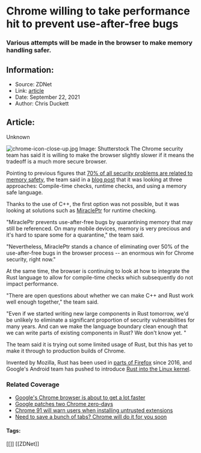 # Chrome willing to take performance hit to prevent use-after-free bugs
### Various attempts will be made in the browser to make memory handling safer.

## Information:
+ Source: ZDNet
+ Link: [article](https://www.zdnet.com/article/chrome-willing-to-take-performance-hit-to-prevent-use-after-free-bugs/)
+ Date: September 22, 2021
+ Author: Chris Duckett


## Article:
Unknown

![chrome-icon-close-up.jpg](https://www.zdnet.com/a/img/resize/a9b12ff10b1e5da01be7c94d0a8dbd643e5aeb50/2021/06/02/c2d75b27-893c-4946-ae60-fdb7eb8c9a8b/chrome-icon-close-up.jpg?width=1200&fit=bounds&auto=webp)
 Image: Shutterstock
 The Chrome security team has said it is willing to make the browser slightly slower if it means the tradeoff is a much more secure browser. 

Pointing to previous figures that [70% of all security problems are related to memory safety](https://www.zdnet.com/article/chrome-70-of-all-security-bugs-are-memory-safety-issues/), the team said in a [blog post](https://security.googleblog.com/2021/09/an-update-on-memory-safety-in-chrome.html) that it was looking at three approaches: Compile-time checks, runtime checks, and using a memory safe language. 

Thanks to the use of C++, the first option was not possible, but it was looking at solutions such as [MiraclePtr](https://chromium.googlesource.com/chromium/src/+/ddc017f9569973a731a574be4199d8400616f5a5/base/memory/raw_ptr.md) for runtime checking. 

"MiraclePtr prevents use-after-free bugs by quarantining memory that may still be referenced. On many mobile devices, memory is very precious and it's hard to spare some for a quarantine," the team said. 

"Nevertheless, MiraclePtr stands a chance of eliminating over 50% of the use-after-free bugs in the browser process -- an enormous win for Chrome security, right now." 

At the same time, the browser is continuing to look at how to integrate the Rust language to allow for compile-time checks which subsequently do not impact performance. 

"There are open questions about whether we can make C++ and Rust work well enough together," the team said. 






"Even if we started writing new large components in Rust tomorrow, we'd be unlikely to eliminate a significant proportion of security vulnerabilities for many years. And can we make the language boundary clean enough that we can write parts of existing components in Rust? We don't know yet. " 

The team said it is trying out some limited usage of Rust, but this has yet to make it through to production builds of Chrome. 

Invented by Mozilla, Rust has been used in [parts of Firefox](https://www.zdnet.com/article/mozilla-begins-process-of-letting-firefox-rust/) since 2016, and Google's Android team has pushed to introduce [Rust into the Linux kernel](https://www.zdnet.com/article/google-backs-effort-to-bring-rust-to-the-linux-kernel/).

### Related Coverage

* [Google's Chrome browser is about to get a lot faster](/article/googles-chrome-browser-is-about-to-get-a-lot-faster/)
* [Google patches two Chrome zero-days](/article/google-patches-two-chrome-zero-days/)
* [Chrome 91 will warn users when installing untrusted extensions](/article/chrome-91-will-warn-users-when-installing-untrusted-extensions/)
* [Need to save a bunch of tabs? Chrome will do it for you soon](/article/need-to-save-a-bunch-of-tabs-chrome-will-do-it-for-you-soon/)





#### Tags:
[[]] [[ZDNet]]
